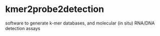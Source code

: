# kmer2probe2detection
software to generate k-mer databases, and molecular (in situ) RNA/DNA detection assays 
